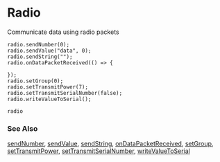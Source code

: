 # Radio

Communicate data using radio packets

```cards
radio.sendNumber(0);
radio.sendValue("data", 0);
radio.sendString("");
radio.onDataPacketReceived(() => {

});
radio.setGroup(0);
radio.setTransmitPower(7);
radio.setTransmitSerialNumber(false);
radio.writeValueToSerial();
```

```package
radio
```

### See Also

[sendNumber](/reference/radio/send-number),
[sendValue](/reference/radio/send-value),
[sendString](/reference/radio/send-string),
[onDataPacketReceived](/reference/radio/on-data-packet-received),
[setGroup](/reference/radio/set-group),
[setTransmitPower](/reference/radio/set-transmit-power),
[setTransmitSerialNumber](/reference/radio/set-transmit-serial-number),
[writeValueToSerial](/reference/radio/write-value-to-serial)
